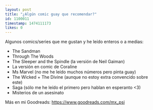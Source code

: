 ```yaml
---
layout: post
title: "¿Algún comic guay que recomendar?"
id: 1100011
timestamp: 1474111173
likes: 0
---
```


 Algunos comics/series que me gustan y he leído enteros o a medias:

- The Sandman
- Through The Woods
- The Sleeper and the Spindle (la versión de Neil Gaiman)
- La versión en comic de Coraline
- Ms Marvel (no me he leído muchos números pero pinta guay)
- The Wicked + The Divine (aunque no estoy extra convencido sobre este)
- Saga (sólo me he leído el primero pero hablan en esperanto <3)
- Misterios de un asesinato

Más en mi Goodreads: <https://www.goodreads.com/mx_psi>